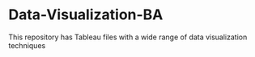 # Data-Visualization-BA
This repository has Tableau files with a wide range of data visualization techniques
